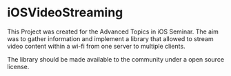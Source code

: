 iOSVideoStreaming
=================

This Project was created for the Advanced Topics in iOS Seminar.
The aim was to gather information and implement a library that allowed to stream video content within a wi-fi from one server to multiple clients.

The library should be made available to the community under a open source license.
